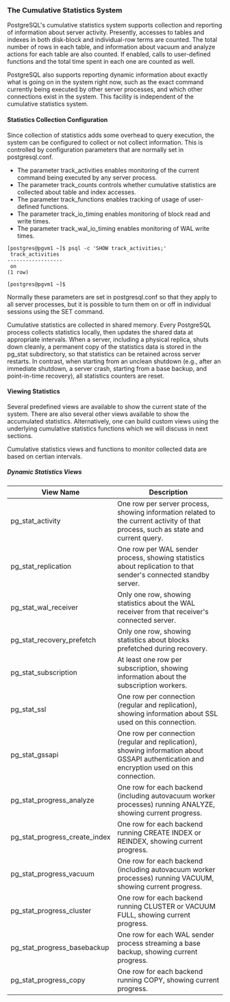 ### The Cumulative Statistics System 

PostgreSQL's cumulative statistics system supports collection and reporting of information about server activity. Presently, accesses to tables and indexes in both disk-block and individual-row terms are counted. The total number of rows in each table, and information about vacuum and analyze actions for each table are also counted. If enabled, calls to user-defined functions and the total time spent in each one are counted as well.

PostgreSQL also supports reporting dynamic information about exactly what is going on in the system right now, such as the exact command currently being executed by other server processes, and which other connections exist in the system. This facility is independent of the cumulative statistics system.

#### Statistics Collection Configuration
Since collection of statistics adds some overhead to query execution, the system can be configured to collect or not collect information. This is controlled by configuration parameters that are normally set in postgresql.conf. 

* The parameter track_activities enables monitoring of the current command being executed by any server process.
* The parameter track_counts controls whether cumulative statistics are collected about table and index accesses.
* The parameter track_functions enables tracking of usage of user-defined functions.
* The parameter track_io_timing enables monitoring of block read and write times.
* The parameter track_wal_io_timing enables monitoring of WAL write times.

```
[postgres@pgvm1 ~]$ psql -c 'SHOW track_activities;'
 track_activities
------------------
 on
(1 row)

[postgres@pgvm1 ~]$
```
Normally these parameters are set in postgresql.conf so that they apply to all server processes, but it is possible to turn them on or off in individual sessions using the SET command. 

Cumulative statistics are collected in shared memory. Every PostgreSQL process collects statistics locally, then updates the shared data at appropriate intervals. When a server, including a physical replica, shuts down cleanly, a permanent copy of the statistics data is stored in the pg_stat subdirectory, so that statistics can be retained across server restarts. In contrast, when starting from an unclean shutdown (e.g., after an immediate shutdown, a server crash, starting from a base backup, and point-in-time recovery), all statistics counters are reset.

#### Viewing Statistics
Several predefined views are available to show the current state of the system. There are also several other views available to show the accumulated statistics. Alternatively, one can build custom views using the underlying cumulative statistics functions which we will discuss in next sections.

Cumulative statistics views and functions to monitor collected data are based on certian intervals.

##### Dynamic Statistics Views


| View Name	| Description |
| ----------- | ------------- |
| pg_stat_activity |One row per server process, showing information related to the current activity of that process, such as state and current query. |
| pg_stat_replication | One row per WAL sender process, showing statistics about replication to that sender's connected standby server.|
| pg_stat_wal_receiver|	Only one row, showing statistics about the WAL receiver from that receiver's connected server. |
| pg_stat_recovery_prefetch |Only one row, showing statistics about blocks prefetched during recovery.|
| pg_stat_subscription| At least one row per subscription, showing information about the subscription workers.|
| pg_stat_ssl |	One row per connection (regular and replication), showing information about SSL used on this connection.|
| pg_stat_gssapi |	One row per connection (regular and replication), showing information about GSSAPI authentication and encryption used on this connection.|
| pg_stat_progress_analyze| One row for each backend (including autovacuum worker processes) running ANALYZE, showing current progress.|
| pg_stat_progress_create_index	| One row for each backend running CREATE INDEX or REINDEX, showing current progress. |
| pg_stat_progress_vacuum |	One row for each backend (including autovacuum worker processes) running VACUUM, showing current progress.|
| pg_stat_progress_cluster |	One row for each backend running CLUSTER or VACUUM FULL, showing current progress. |
| pg_stat_progress_basebackup	| One row for each WAL sender process streaming a base backup, showing current progress.|
| pg_stat_progress_copy	| One row for each backend running COPY, showing current progress. |

